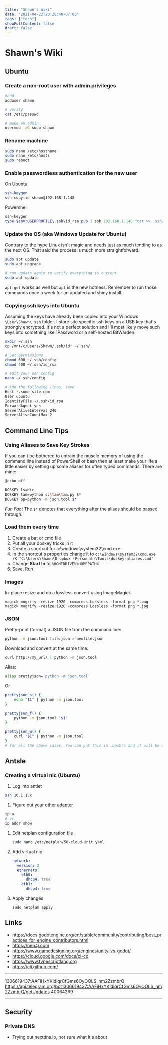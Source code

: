 ```yaml
---
title: "Shawn's Wiki"
date: "2021-04-22T20:28:40-07:00"
tags: ["tech"]
showFullContent: false
draft: false
---
```


# Shawn's Wiki

## Ubuntu

### Create a non-root user with admin privileges

```bash
#add
adduser shawn

# verify
cat /etc/passwd

# make an admin
usermod -aG sudo shawn
```

### Rename machine

```bash
sudo nano /etc/hostname
sudo nano /etc/hosts
sudo reboot
```

### Enable passwordless authentication for the new user

On Ubuntu

```bash
ssh-keygen
ssh-copy-id shawn@192.168.1.148
```

Powershell

```powershell
ssh-keygen
type $env:USERPROFILE\.ssh\id_rsa.pub | ssh 192.168.1.148 "cat >> .ssh/authorized_keys"
```

### Update the OS (aka Windows Update for Ubuntu)

Contrary to the hype Linux isn't magic and needs just as much tending to as the next OS. That said the process is much more straightforward.

```bash
sudo apt update
sudo apt upgrade

# run update again to verify everything is current
sudo apt update
```

`apt-get` works as well but `apt` is the new hotness. Remember to run those commands once a week for an updated and shiny install.

### Copying ssh keys into Ubuntu

Assuming the keys have already been copied into your Windows `\User\Shawn\.ssh` folder. I store site specific ssh keys on a USB key that's strongly encrypted. It's not a perfect solution and I'll most likely move such keys into something like 1Password or a self-hosted BitWarden.

```bash
mkdir ~/.ssh
cp /mnt/c/Users/Shawn/.ssh/id* ~/.ssh/

# Set permissions
chmod 600 ~/.ssh/config
chmod 400 ~/.ssh/id_rsa

# edit your ssh config
nano ~/.ssh/config

# Add the following lines, save
Host *.some-site.com
User ubuntu
IdentityFile ~/.ssh/id_rsa
ForwardAgent yes
ServerAliveInterval 240
ServerAliveCountMax 2
```

## Command Line Tips

### Using Aliases to Save Key Strokes

If you can't be bothered to untrain the muscle memory of using the command line instead of PowerShell or bash then at least make your life a little easier by setting up some aliases for often typed commands.  There are mine:

```bash
@echo off

DOSKEY ls=dir
DOSKEY tam=python c:\tam\tam.py $*
DOSKEY pp=python -m json.tool $*
```

_Fun Fact_ The `$*` denotes that everything after the aliaes should be passed through.

### Load them every time

1. Create a bat or cmd file
2. Put all your doskey tricks in it
3. Create a shortcut for c:\windows\system32\cmd.exe
4. In the shortcut's properties change it to `c:\windows\system32\cmd.exe  /K "C:\Users\Shawn\Dropbox (Personal)\Tools\doskey-aliases.cmd"`
5. Change **Start In** to `%HOMEDRIVE%%HOMEPATH%`
6. Save, Run

### Images

In-place resize and do a lossless convert using ImageMagick

```
magick mogrify -resize 1920 -compress Lossless -format png *.png
magick mogrify -resize 1920 -compress Lossless -format png *.jpg
```

### JSON

Pretty-print (format) a JSON file from the command line:

```bash
python -m json.tool file.json > newfile.json
```

Download and convert at the same time:

```bash
curl http://my_url/ | python -m json.tool
```

Alias:

```bash
alias prettyjson='python -m json.tool'
```

Or

```bash
prettyjson_s() {
    echo "$1" | python -m json.tool
}

prettyjson_f() {
    python -m json.tool "$1"
}

prettyjson_w() {
    curl "$1" | python -m json.tool
}
# for all the above cases. You can put this in .bashrc and it will be available every time in shell. Invoke it like prettyjson_s '{"foo": "lorem", "bar": "ipsum"}'.
```

## Antsle

### Creating a virtual nic (Ubuntu)

1. Log into antlet

```bash
ssh 10.1.1.x
```

1. Figure out your other adapter

```bash
ip a
# or
ip addr show
```

1. Edit netplan configuration file

   ```bash
   sudo nano /etc/netplan/50-cloud-init.yaml
   ```

1. Add virtual nic

   ```yaml
   network:
     version: 2
     ethernets:
       eth0:
         dhcp4: true
       eth1:
         dhcp4: true
   ```

1. Apply changes

   ```
   sudo netplan apply
   ```

## Links

- https://docs.godotengine.org/en/stable/community/contributing/best_practices_for_engine_contributors.html
- https://neo4j.com
- https://www.gamedesigning.org/engines/unity-vs-godot/
- https://cloud.google.com/docs/ci-cd
- https://www.typescriptlang.org
- https://cli.github.com/

---

1306619437:AAFiHxYKldiqrCfGms6OyOOLS_nm2ZzmbrQ
https://api.telegram.org/bot1306619437:AAFiHxYKldiqrCfGms6OyOOLS_nm2ZzmbrQ/getUpdates
40064269

---

## Security

### Private DNS

- Trying out nextdns.io, not sure what it's about
